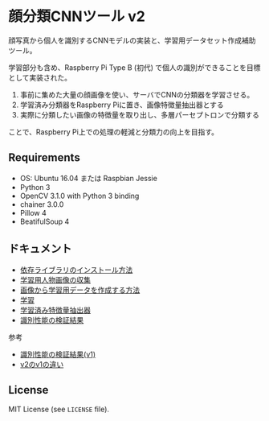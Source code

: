 # 顔分類CNNツール v2

顔写真から個人を識別するCNNモデルの実装と、学習用データセット作成補助ツール。  

学習部分も含め、Raspberry Pi Type B (初代) で個人の識別ができることを目標として実装された。  

1. 事前に集めた大量の顔画像を使い、サーバでCNNの分類器を学習させる。  
2. 学習済み分類器をRaspberry Piに置き、画像特徴量抽出器とする
3. 実際に分類したい画像の特徴量を取り出し、多層パーセプトロンで分類する

ことで、Raspberry Pi上での処理の軽減と分類力の向上を目指す。

## Requirements

* OS: Ubuntu 16.04 または Raspbian Jessie
* Python 3
* OpenCV 3.1.0 with Python 3 binding
* chainer 3.0.0
* Pillow 4
* BeatifulSoup 4

## ドキュメント

* [依存ライブラリのインストール方法](docs/install.md)
* [学習用人物画像の収集](docs/collect-imgs.md)
* [画像から学習用データを作成する方法](docs/create-dataset.md)
* [学習](docs/train.md)
* [学習済み特徴量抽出器](docs/pre_trained_models.md)
* [識別性能の検証結果](docs/performance.md)

参考

* [識別性能の検証結果(v1)](docs/performance_v1.md)
* [v2のv1の違い](docs/comparison_v1_v2.md)

## License

MIT License (see `LICENSE` file).
